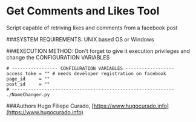 # Get Comments and Likes Tool
Script capable of retriving likes and comments from a facebook post

###SYSTEM REQUIREMENTS:
UNIX based OS or Windows

###EXECUTION METHOD:
Don't forget to give it execution privileges and change the CONFIGURATION VARIABLES
```
# ----------------- CONFIGURATION VARIABLES ------------------
access_toke = "" # needs developer registration on facebook
page_id     = ""
post_id     = ""
# ------------------------------------------------------------
./NameChanger.py
```
###Authors
Hugo Filiepe Curado, [https://www.hugocurado.info](https://www.hugocurado.info)
